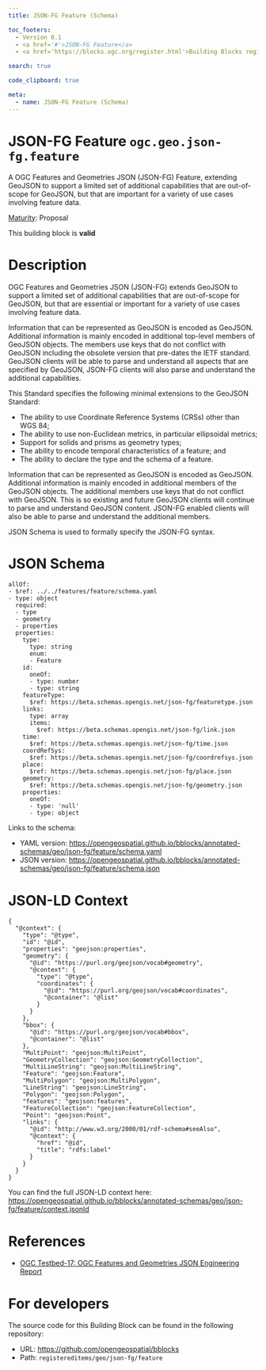 ```yaml
---
title: JSON-FG Feature (Schema)

toc_footers:
  - Version 0.1
  - <a href='#'>JSON-FG Feature</a>
  - <a href='https://blocks.ogc.org/register.html'>Building Blocks register</a>

search: true

code_clipboard: true

meta:
  - name: JSON-FG Feature (Schema)
---
```



# JSON-FG Feature `ogc.geo.json-fg.feature`

A OGC Features and Geometries JSON (JSON-FG) Feature, extending GeoJSON to support a limited set of additional capabilities that are out-of-scope for GeoJSON, but that are important for a variety of use cases involving feature data.

[Maturity](https://github.com/cportele/ogcapi-building-blocks#building-block-maturity): Proposal

<aside class="success">
This building block is <strong>valid</strong>
</aside>

# Description

OGC Features and Geometries JSON (JSON-FG) extends GeoJSON to support a limited set of additional capabilities that are
out-of-scope for GeoJSON, but that are essential or important for a variety of use cases involving feature data.

Information that can be represented as GeoJSON is encoded as GeoJSON. Additional information is mainly encoded in
additional top-level members of GeoJSON objects. The members use keys that do not conflict with GeoJSON including the
obsolete version that pre-dates the IETF standard. GeoJSON clients will be able to parse and understand all aspects that
are specified by GeoJSON, JSON-FG clients will also parse and understand the additional capabilities.

This Standard specifies the following minimal extensions to the GeoJSON Standard:

* The ability to use Coordinate Reference Systems (CRSs) other than WGS 84;
* The ability to use non-Euclidean metrics, in particular ellipsoidal metrics;
* Support for solids and prisms as geometry types;
* The ability to encode temporal characteristics of a feature; and
* The ability to declare the type and the schema of a feature.

Information that can be represented as GeoJSON is encoded as GeoJSON. Additional information is mainly encoded in
additional members of the GeoJSON objects. The additional members use keys that do not conflict with GeoJSON. This is so
existing and future GeoJSON clients will continue to parse and understand GeoJSON content. JSON-FG enabled clients will
also be able to parse and understand the additional members.

JSON Schema is used to formally specify the JSON-FG syntax.

# JSON Schema

```yaml--schema
allOf:
- $ref: ../../features/feature/schema.yaml
- type: object
  required:
  - type
  - geometry
  - properties
  properties:
    type:
      type: string
      enum:
      - Feature
    id:
      oneOf:
      - type: number
      - type: string
    featureType:
      $ref: https://beta.schemas.opengis.net/json-fg/featuretype.json
    links:
      type: array
      items:
        $ref: https://beta.schemas.opengis.net/json-fg/link.json
    time:
      $ref: https://beta.schemas.opengis.net/json-fg/time.json
    coordRefSys:
      $ref: https://beta.schemas.opengis.net/json-fg/coordrefsys.json
    place:
      $ref: https://beta.schemas.opengis.net/json-fg/place.json
    geometry:
      $ref: https://beta.schemas.opengis.net/json-fg/geometry.json
    properties:
      oneOf:
      - type: 'null'
      - type: object

```

Links to the schema:

* YAML version: <a href="https://opengeospatial.github.io/bblocks/annotated-schemas/geo/json-fg/feature/schema.yaml" target="_blank">https://opengeospatial.github.io/bblocks/annotated-schemas/geo/json-fg/feature/schema.yaml</a>
* JSON version: <a href="https://opengeospatial.github.io/bblocks/annotated-schemas/geo/json-fg/feature/schema.json" target="_blank">https://opengeospatial.github.io/bblocks/annotated-schemas/geo/json-fg/feature/schema.json</a>


# JSON-LD Context

```json--ldContext
{
  "@context": {
    "type": "@type",
    "id": "@id",
    "properties": "geojson:properties",
    "geometry": {
      "@id": "https://purl.org/geojson/vocab#geometry",
      "@context": {
        "type": "@type",
        "coordinates": {
          "@id": "https://purl.org/geojson/vocab#coordinates",
          "@container": "@list"
        }
      }
    },
    "bbox": {
      "@id": "https://purl.org/geojson/vocab#bbox",
      "@container": "@list"
    },
    "MultiPoint": "geojson:MultiPoint",
    "GeometryCollection": "geojson:GeometryCollection",
    "MultiLineString": "geojson:MultiLineString",
    "Feature": "geojson:Feature",
    "MultiPolygon": "geojson:MultiPolygon",
    "LineString": "geojson:LineString",
    "Polygon": "geojson:Polygon",
    "features": "geojson:features",
    "FeatureCollection": "geojson:FeatureCollection",
    "Point": "geojson:Point",
    "links": {
      "@id": "http://www.w3.org/2000/01/rdf-schema#seeAlso",
      "@context": {
        "href": "@id",
        "title": "rdfs:label"
      }
    }
  }
}
```

You can find the full JSON-LD context here:
<a href="https://opengeospatial.github.io/bblocks/annotated-schemas/geo/json-fg/feature/context.jsonld" target="_blank">https://opengeospatial.github.io/bblocks/annotated-schemas/geo/json-fg/feature/context.jsonld</a>

# References

* [OGC Testbed-17: OGC Features and Geometries JSON Engineering Report](http://docs.ogc.org/per/21-017r1.html)

# For developers

The source code for this Building Block can be found in the following repository:

* URL: <a href="https://github.com/opengeospatial/bblocks" target="_blank">https://github.com/opengeospatial/bblocks</a>
* Path: `registereditems/geo/json-fg/feature`

